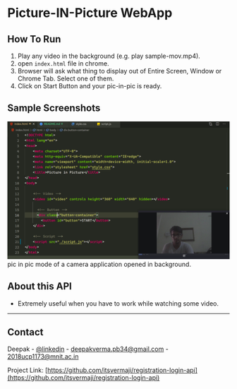 <h1>Picture-IN-Picture WebApp </h1>

## How To Run
1. Play any video in the background (e.g. play sample-mov.mp4).
2. open `index.html` file in chrome.
3. Browser will ask what thing to display out of Entire Screen, Window or Chrome Tab. Select one of them.
4. Click on Start Button and your pic-in-pic is ready.

## Sample Screenshots

![Registration Success](https://github.com/itsvermaji/picture-in-picture/blob/master/screenshots/picinpic-camera.png)
pic in pic mode of a camera application opened in background.



## About this API
* Extremely useful when you have to work while watching some video.


-----------------------------------------------------
<!-- CONTACT -->
## Contact

Deepak - [@linkedin](https://www.linkedin.com/in/deepak-verma-6a5083189/) - deepakverma.pb34@gmail.com - 2018ucp1173@mnit.ac.in

Project Link: [https://github.com/itsvermaji/registration-login-api](https://github.com/itsvermaji/registration-login-api)
